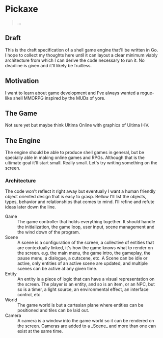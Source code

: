 # Pickaxe

> ...

## Draft

This is the draft specification of a shell game engine that'll be written in Go. I hope to collect my thoughts here until it can layout a clear minimum viably architecture from which I can derive the code necessary to run it. No deadline is given and it'll likely be fruitless.

## Motivation

I want to learn about game development and I've always wanted a rogue-like shell MMORPG inspired by the MUDs of yore.

## The Game

Not sure yet but maybe think Ultima Online with graphics of Ultima I-IV.

## The Engine

The engine should be able to produce shell games in general, but be specially able in making online games and RPGs. Although that is the ultimate goal it'll start small. Really small. Let's try writing something on the screen.

### Architecture

The code won't reflect it right away but eventually I want a human friendly object oriented design that is easy to grasp. Bellow I'll list the objects, types, behavior and relationships that comes to mind. I'll refine and refute ideas later down the line.

<dl>
  <dt>Game</dt>
  <dd>The game controller that holds everything together. It should handle the initialization, the game loop, user input, scene management and the wind down of the program.</dd>
  <dt>Scene</dt>
  <dd>A scene is a configuration of the screen, a collective of entities that are contextually linked, it's how the game knows what to render on the screen. e.g. the main menu, the game intro, the gameplay, the pause menu, a dialogue, a cutscene, etc. A Scene can be idle or active, only entities of an active scene are updated, and multiple scenes can be active at any given time.</dd>
  <dt>Entity</dt>
  <dd>An entity is a piece of logic that can have a visual representation on the screen. The player is an entity, and so is an item, or an NPC, but so is a timer, a light source, an environmental effect, an interface control, etc.</dd>
  <dt>World</dt>
  <dd>The game world is but a cartesian plane where entities can be positioned and tiles can be laid out.</dd>
  <dt>Camera</dt>
  <dd>A camera is a window into the game world so it can be rendered on the screen. Cameras are added to a _Scene_ and more than one can exist at the same time.</dd>
</dl>

